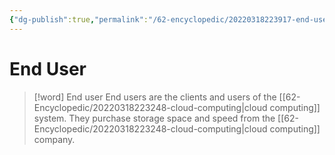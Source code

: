 ```yaml
---
{"dg-publish":true,"permalink":"/62-encyclopedic/20220318223917-end-user/","dgHomeLink":true,"dgPassFrontmatter":false}
---
```



# End User

> [!word] End user
> End users are the clients and users of the [[62-Encyclopedic/20220318223248-cloud-computing|cloud computing]] system. They purchase storage space and speed from the [[62-Encyclopedic/20220318223248-cloud-computing|cloud computing]] company.
